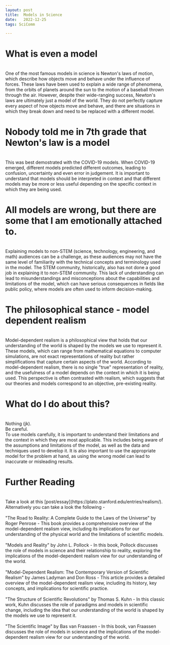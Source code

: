 ```yaml
---
layout: post
title:  Models in Science
date:   2022-12-25
tags: SciComm 

---
```

# What is even a model
<br>
One of the most famous models in science is Newton's laws of motion, which describe how objects move and behave under the influence of forces. These laws have been used to explain a wide range of phenomena, from the orbits of planets around the sun to the motion of a baseball thrown through the air. However, despite their wide-ranging success, Newton's laws are ultimately just a model of the world. They do not perfectly capture every aspect of how objects move and behave, and there are situations in which they break down and need to be replaced with a different model.

# Nobody told me in 7th grade that Newton's law is a model
<br>
This was best demostrated with the COVID-19 models. When COVID-19 emerged, different models predicted different outcomes, leading to confusion, uncertainty and even error in judgement. It is important to understand that models should be interpreted in context and that different models may be more or less useful depending on the specific context in which they are being used.

# All models are wrong, but there are some that I am emotionally attached to.
<br>
Explaining models to non-STEM (science, technology, engineering, and math) audiences can be a challenge, as these audiences may not have the same level of familiarity with the technical concepts and terminology used in the model.  The STEM community, historically, also has not done a good job in explaining it to non-STEM community. This lack of understanding can lead to misunderstandings and misconceptions about the capabilities and limitations of the model, which can have serious consequences in fields like public policy, where models are often used to inform decision-making.

# The philosophical stance - model dependent realism
<br>
Model-dependent realism is a philosophical view that holds that our understanding of the world is shaped by the models we use to represent it. These models, which can range from mathematical equations to computer simulations, are not exact representations of reality but rather simplifications that capture certain aspects of the world. According to model-dependent realism, there is no single "true" representation of reality, and the usefulness of a model depends on the context in which it is being used. This perspective is often contrasted with realism, which suggests that our theories and models correspond to an objective, pre-existing reality.

# What do I do about this?
<br>
Nothing (jk).<br> Be careful. <br>
To use models carefully, it is important to understand their limitations and the context in which they are most applicable. This includes being aware of the assumptions and limitations of the model, as well as the data and techniques used to develop it. It is also important to use the appropriate model for the problem at hand, as using the wrong model can lead to inaccurate or misleading results.

# Further Reading 
<br>
Take a look at this [post/essay](https://plato.stanford.edu/entries/realism/).
<br>
Alternatively you can take a look the following - 
<br><br>
"The Road to Reality: A Complete Guide to the Laws of the Universe" by Roger Penrose - This book provides a comprehensive overview of the model-dependent realism view, including its implications for our understanding of the physical world and the limitations of scientific models.
<br><br>
"Models and Reality" by John L. Pollock - In this book, Pollock discusses the role of models in science and their relationship to reality, exploring the implications of the model-dependent realism view for our understanding of the world.
<br><br>
"Model-Dependent Realism: The Contemporary Version of Scientific Realism" by James Ladyman and Don Ross - This article provides a detailed overview of the model-dependent realism view, including its history, key concepts, and implications for scientific practice.
<br><br>
"The Structure of Scientific Revolutions" by Thomas S. Kuhn - In this classic work, Kuhn discusses the role of paradigms and models in scientific change, including the idea that our understanding of the world is shaped by the models we use to represent it.
<br><br>
"The Scientific Image" by Bas van Fraassen - In this book, van Fraassen discusses the role of models in science and the implications of the model-dependent realism view for our understanding of the world.